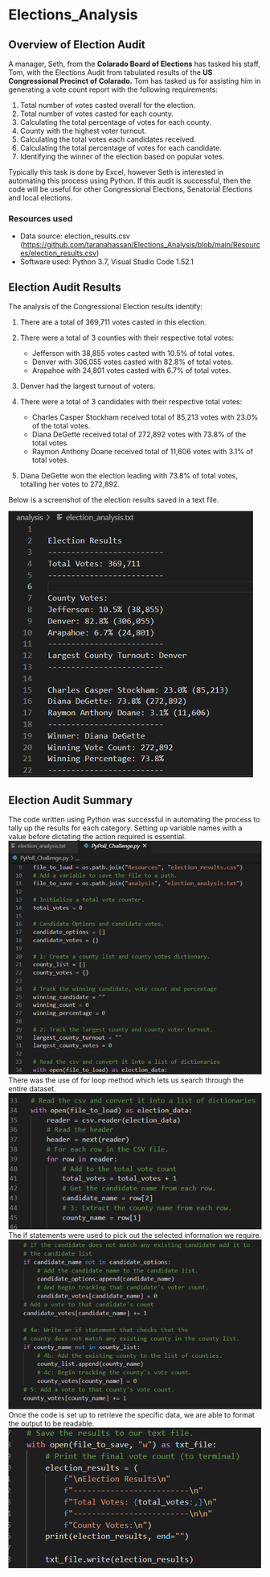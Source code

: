 # Elections_Analysis

## Overview of Election Audit

A manager, Seth, from the **Colarado Board of Elections** has tasked his staff, Tom, with the Elections Audit from tabulated results of the **US Congressional Precinct of Colarado.**  Tom has tasked us for assisting him in generating a vote count report with the following requirements:

1. Total number of votes casted overall for the election.
2. Total number of votes casted for each county.
3. Calculating the total percentage of votes for each county.
4. County with the highest voter turnout.
5. Calculating the total votes each candidates received.
6. Calculating the total percentage of votes for each candidate.
7. Identifying the winner of the election based on popular votes.

Typically this task is done by Excel, however Seth is interested in automating this process using Python.  If this audit is successful, then the code will be useful for other Congressional Elections, Senatorial Elections and local elections.  


### Resources used

- Data source: election_results.csv (https://github.com/taranahassan/Elections_Analysis/blob/main/Resources/election_results.csv)
- Software used: Python 3.7, Visual Studio Code 1.52.1

## Election Audit Results

The analysis of the Congressional Election results identify:
1. There are a total of 369,711 votes casted in this election.
2. There were a total of 3 counties with their respective total votes:
      - Jefferson with 38,855 votes casted with 10.5% of total votes.
      - Denver with 306,055 votes casted with 82.8% of total votes.
      - Arapahoe with 24,801 votes casted with 6.7% of total votes.
3. Denver had the largest turnout of voters.
      
4. There were a total of 3 candidates with their respective total votes:
      - Charles Casper Stockham received total of 85,213 votes with 23.0% of the total votes.
      - Diana DeGette received total of 272,892 votes with 73.8% of the total votes.
      - Raymon Anthony Doane received total of 11,606 votes with 3.1% of total votes.
      
5. Diana DeGette won the election leading with 73.8% of total votes, totalling her votes to 272,892.

Below is a screenshot of the election results saved in a text file.

![Election_results](https://github.com/taranahassan/Elections_Analysis/blob/main/Elections_results.png?raw=true)


## Election Audit Summary

The code written using Python was successful in automating the process to tally up the results for each category.  Setting up variable names with a value before dictating the action required is essential. ![Setting_variable_example](https://github.com/taranahassan/Elections_Analysis/blob/main/Setting_variable_example.png?raw=true)
There was the use of for loop method which lets us search through the entire dataset.  ![For_loop_example](https://github.com/taranahassan/Elections_Analysis/blob/main/For_loop_example.png?raw=true)
The if statements were used to pick out the selected information we require. ![If_statement_example](https://github.com/taranahassan/Elections_Analysis/blob/main/If_statement_example.png?raw=true)
Once the code is set up to retrieve the specific data, we are able to format the output to be readable.  ![Formatting_output_example](https://github.com/taranahassan/Elections_Analysis/blob/main/Formatting_output_example.png?raw=true)

      

